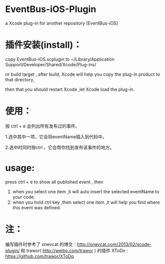 EventBus-iOS-Plugin
===================

a Xcode plug-in for another repository (EventBus-iOS)


插件安装(install)：
===================

  copy EventBus-iOS.xcplugin to ~/Library/Application Support/Developer/Shared/Xcode/Plug-ins/
  
  or build target <EventBus-iOS> , after build, Xcode will help you copy the plug-in product to that directory,
  
  then that you should restart Xcode ,let Xcode load the plug-in.

使用：
===================


按 ctrl + e 会列出所有发布过的事件。

1.选中其中一项，它会将eventName插入到代码中。

2.选中时同时按ctrl ，它会帮你找到发布该事件的地方。

usage:
===================

press ctrl + e to show all published event , then


1. when you select one item ,it will auto insert the selected eventName to your code.
2. when you hold ctrl key ,then select one item ,it will help you find where this event was defined.

注：
===================

编写插件时参考了 onevcat 的博文：http://onevcat.com/2013/02/xcode-plugin/ 和 trawor( http://weibo.com/trawor ) 的插件 XToDo : https://github.com/trawor/XToDo
